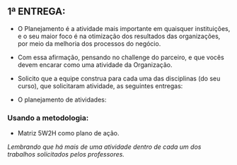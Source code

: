 ## 1ª ENTREGA:

- O Planejamento é a atividade mais importante em quaisquer instituições, e o seu maior foco é na otimização dos resultados das organizações, por meio da melhoria dos processos do negócio.

- Com essa afirmação, pensando no challenge do parceiro, e que vocês devem encarar como uma atividade da Organização.

- Solicito que a equipe construa para cada uma das disciplinas (do seu curso), que solicitaram atividade, as seguintes entregas:

- O planejamento de atividades:
### Usando a metodologia:
- Matriz 5W2H como plano de ação.

*Lembrando que há mais de uma atividade dentro de cada um dos trabalhos solicitados pelos professores.* 
